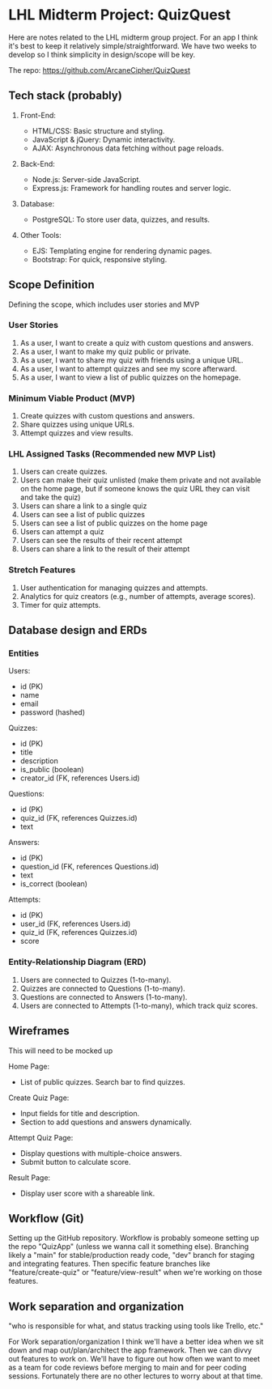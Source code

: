 # LHL Midterm Project: QuizQuest

Here are notes related to the LHL midterm group project. For an app I think it's best to keep it relatively simple/straightforward. We have two weeks to develop so I think simplicity in design/scope will be key.

The repo: <https://github.com/ArcaneCipher/QuizQuest>

## Tech stack (probably)

1. Front-End:
    - HTML/CSS: Basic structure and styling.
    - JavaScript & jQuery: Dynamic interactivity.
    - AJAX: Asynchronous data fetching without page reloads.

2. Back-End:
    - Node.js: Server-side JavaScript.
    - Express.js: Framework for handling routes and server logic.

3. Database:
    - PostgreSQL: To store user data, quizzes, and results.

4. Other Tools:
    - EJS: Templating engine for rendering dynamic pages.
    - Bootstrap: For quick, responsive styling.

## Scope Definition

Defining the scope, which includes user stories and MVP

### User Stories

1. As a user, I want to create a quiz with custom questions and answers.
2. As a user, I want to make my quiz public or private.
3. As a user, I want to share my quiz with friends using a unique URL.
4. As a user, I want to attempt quizzes and see my score afterward.
5. As a user, I want to view a list of public quizzes on the homepage.

### Minimum Viable Product (MVP)

1. Create quizzes with custom questions and answers.
2. Share quizzes using unique URLs.
3. Attempt quizzes and view results.

### LHL Assigned Tasks (Recommended new MVP List)
1. Users can create quizzes.
2. Users can make their quiz unlisted (make them private and not available on the home page, but if someone knows the quiz URL they can visit and take the quiz)
3. Users can share a link to a single quiz
4. Users can see a list of public quizzes
5. Users can see a list of public quizzes on the home page
6. Users can attempt a quiz
7. Users can see the results of their recent attempt
8. Users can share a link to the result of their attempt

### Stretch Features

1. User authentication for managing quizzes and attempts.
2. Analytics for quiz creators (e.g., number of attempts, average scores).
3. Timer for quiz attempts.

## Database design and ERDs

### Entities

Users:

- id (PK)
- name
- email
- password (hashed)

Quizzes:

- id (PK)
- title
- description
- is_public (boolean)
- creator_id (FK, references Users.id)

Questions:

- id (PK)
- quiz_id (FK, references Quizzes.id)
- text

Answers:

- id (PK)
- question_id (FK, references Questions.id)
- text
- is_correct (boolean)

Attempts:

- id (PK)
- user_id (FK, references Users.id)
- quiz_id (FK, references Quizzes.id)
- score

### Entity-Relationship Diagram (ERD)

1. Users are connected to Quizzes (1-to-many).
2. Quizzes are connected to Questions (1-to-many).
3. Questions are connected to Answers (1-to-many).
4. Users are connected to Attempts (1-to-many), which track quiz scores.

## Wireframes

This will need to be mocked up

Home Page:

- List of public quizzes.
Search bar to find quizzes.

Create Quiz Page:

- Input fields for title and description.
- Section to add questions and answers dynamically.

Attempt Quiz Page:

- Display questions with multiple-choice answers.
- Submit button to calculate score.

Result Page:

- Display user score with a shareable link.

## Workflow (Git)

Setting up the GitHub repository. Workflow is probably someone setting up the repo "QuizApp" (unless we wanna call it something else). Branching likely a "main" for stable/production ready code, "dev" branch for staging and integrating features. Then specific feature branches like "feature/create-quiz" or "feature/view-result" when we're working on those features.

## Work separation and organization

"who is responsible for what, and status tracking using tools like Trello, etc."

For Work separation/organization I think we'll have a better idea when we sit down and map out/plan/architect the app framework. Then we can divvy out features to work on. We'll have to figure out how often we want to meet as a team for code reviews before merging to main and for peer coding sessions. Fortunately there are no other lectures to worry about at that time.
